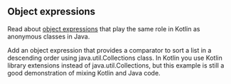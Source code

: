 ## Object expressions

Read about [object expressions](object_declarations)
that play the same role in Kotlin as anonymous classes in Java.

Add an object expression that provides a comparator to sort a list in a descending order using java.util.Collections class.
In Kotlin you use Kotlin library extensions instead of java.util.Collections,
but this example is still a good demonstration of mixing Kotlin and Java code.